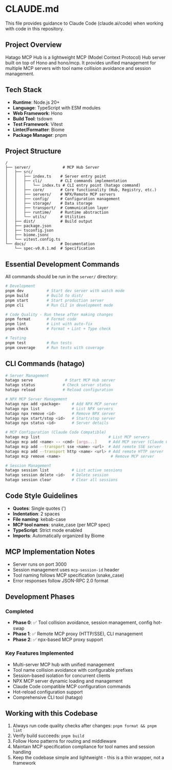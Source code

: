 # CLAUDE.md

This file provides guidance to Claude Code (claude.ai/code) when working with code in this repository.

## Project Overview

Hatago MCP Hub is a lightweight MCP (Model Context Protocol) Hub server built on top of Hono and hono/mcp. It provides unified management for multiple MCP servers with tool name collision avoidance and session management.

## Tech Stack

- **Runtime**: Node.js 20+
- **Language**: TypeScript with ESM modules
- **Web Framework**: Hono
- **Build Tool**: tsdown
- **Test Framework**: Vitest
- **Linter/Formatter**: Biome
- **Package Manager**: pnpm

## Project Structure

```
/
├── server/              # MCP Hub Server
│   ├── src/
│   │   ├── index.ts    # Server entry point
│   │   ├── cli/        # CLI commands implementation
│   │   │   └── index.ts # CLI entry point (hatago command)
│   │   ├── core/       # Core functionality (Hub, Registry, etc.)
│   │   ├── servers/    # NPX/Remote MCP servers
│   │   ├── config/     # Configuration management
│   │   ├── storage/    # Data storage
│   │   ├── transport/  # Communication layer
│   │   ├── runtime/    # Runtime abstraction
│   │   └── utils/      # Utilities
│   ├── dist/           # Build output
│   ├── package.json
│   ├── tsconfig.json
│   ├── biome.jsonc
│   └── vitest.config.ts
└── docs/               # Documentation
    └── spec-v0.0.1.md  # Specification
```

## Essential Development Commands

All commands should be run in the `server/` directory:

```bash
# Development
pnpm dev          # Start dev server with watch mode
pnpm build        # Build to dist/
pnpm start        # Start production server
pnpm cli          # Run CLI in development mode

# Code Quality - Run these after making changes
pnpm format       # Format code
pnpm lint         # Lint with auto-fix
pnpm check        # Format + Lint + Type check

# Testing
pnpm test         # Run tests
pnpm coverage     # Run tests with coverage
```

## CLI Commands (hatago)

```bash
# Server Management
hatago serve              # Start MCP Hub server
hatago status            # Check server status
hatago reload            # Reload configuration

# NPX MCP Server Management
hatago npx add <package>     # Add NPX MCP server
hatago npx list              # List NPX servers
hatago npx remove <id>       # Remove NPX server
hatago npx start/stop <id>   # Start/stop server
hatago npx status <id>       # Server details

# MCP Configuration (Claude Code Compatible)
hatago mcp list                              # List MCP servers
hatago mcp add <name> -- <cmd> [args...]     # Add MCP server (Claude Code format)
hatago mcp add --transport sse <name> <url>  # Add remote SSE server
hatago mcp add --transport http <name> <url> # Add remote HTTP server
hatago mcp remove <name>                      # Remove MCP server

# Session Management
hatago session list          # List active sessions
hatago session delete <id>   # Delete session
hatago session clear         # Clear all sessions
```

## Code Style Guidelines

- **Quotes**: Single quotes (')
- **Indentation**: 2 spaces
- **File naming**: kebab-case
- **MCP tool names**: snake_case (per MCP spec)
- **TypeScript**: Strict mode enabled
- **Imports**: Automatically organized by Biome

## MCP Implementation Notes

- Server runs on port 3000
- Session management uses `mcp-session-id` header
- Tool naming follows MCP specification (snake_case)
- Error responses follow JSON-RPC 2.0 format

## Development Phases

### Completed

- **Phase 0**: ✅ Tool collision avoidance, session management, config hot-swap
- **Phase 1**: ✅ Remote MCP proxy (HTTP/SSE), CLI management
- **Phase 2**: ✅ npx-based MCP proxy support

### Key Features Implemented

- Multi-server MCP hub with unified management
- Tool name collision avoidance with configurable prefixes
- Session-based isolation for concurrent clients
- NPX MCP server dynamic loading and management
- Claude Code compatible MCP configuration commands
- Hot-reload configuration support
- Comprehensive CLI tool (hatago)

## Working with this Codebase

1. Always run code quality checks after changes: `pnpm format && pnpm lint`
2. Verify build succeeds: `pnpm build`
3. Follow Hono patterns for routing and middleware
4. Maintain MCP specification compliance for tool names and session handling
5. Keep the codebase simple and lightweight - this is a thin wrapper, not a framework
